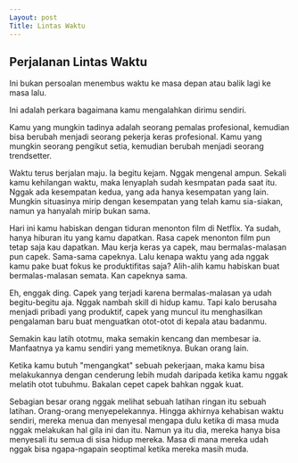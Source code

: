 ```yaml
---
Layout: post
Title: Lintas Waktu
---
```


## Perjalanan Lintas Waktu

Ini bukan persoalan menembus waktu ke masa depan atau balik lagi ke masa lalu.

Ini adalah perkara bagaimana kamu mengalahkan dirimu sendiri.

Kamu yang mungkin tadinya adalah seorang pemalas profesional, kemudian bisa berubah menjadi seorang pekerja keras profesional.
Kamu yang mungkin seorang pengikut setia, kemudian berubah menjadi seorang trendsetter.

Waktu terus berjalan maju. Ia begitu kejam. Nggak mengenal ampun. Sekali kamu kehilangan waktu, maka lenyaplah sudah kesmpatan pada saat itu. Nggak ada kesempatan kedua, yang ada hanya kesempatan yang lain. Mungkin situasinya mirip dengan kesempatan yang telah kamu sia-siakan, namun ya hanyalah mirip bukan sama.

Hari ini kamu habiskan dengan tiduran menonton film di Netflix. Ya sudah, hanya hiburan itu yang kamu dapatkan. Rasa capek menonton film pun tetap saja kau dapatkan. Mau kerja keras ya capek, mau bermalas-malasan pun capek. Sama-sama capeknya. Lalu kenapa waktu yang ada nggak kamu pake buat fokus ke produktifitas saja? Alih-alih kamu habiskan buat bermalas-malasan semata. Kan capeknya sama.

Eh, enggak ding. Capek yang terjadi karena bermalas-malasan ya udah begitu-begitu aja. Nggak nambah skill di hidup kamu. Tapi kalo berusaha menjadi pribadi yang produktif, capek yang muncul itu menghasilkan pengalaman baru buat menguatkan otot-otot di kepala atau badanmu.

Semakin kau latih ototmu, maka semakin kencang dan membesar ia. Manfaatnya ya kamu sendiri yang memetiknya. Bukan orang lain.

Ketika kamu butuh "mengangkat" sebuah pekerjaan, maka kamu bisa melakukannya dengan cenderung lebih mudah daripada ketika kamu nggak melatih otot tubuhmu. Bakalan cepet capek bahkan nggak kuat.

Sebagian besar orang nggak melihat sebuah latihan ringan itu sebuah latihan. Orang-orang menyepelekannya. Hingga akhirnya kehabisan waktu sendiri, mereka menua dan menyesal mengapa dulu ketika di masa muda nggak melakukan hal gila ini dan itu. Namun ya itu dia, mereka hanya bisa menyesali itu semua di sisa hidup mereka. Masa di mana mereka udah nggak bisa ngapa-ngapain seoptimal ketika mereka masih muda.
